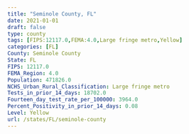 ```yaml
---
title: "Seminole County, FL"
date: 2021-01-01
draft: false
type: county
tags: [FIPS:12117.0,FEMA:4.0,Large fringe metro,Yellow]
categories: [FL]
County: Seminole County
State: FL
FIPS: 12117.0
FEMA_Region: 4.0
Population: 471826.0
NCHS_Urban_Rural_Classification: Large fringe metro
Tests_in_prior_14_days: 18702.0
Fourteen_day_test_rate_per_100000: 3964.0
Percent_Positivity_in_prior_14_days: 0.08
Level: Yellow
url: /states/FL/seminole-county
---
```



